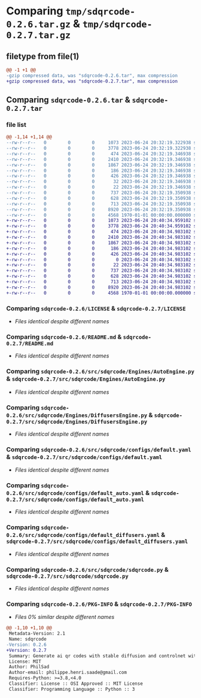 # Comparing `tmp/sdqrcode-0.2.6.tar.gz` & `tmp/sdqrcode-0.2.7.tar.gz`

## filetype from file(1)

```diff
@@ -1 +1 @@
-gzip compressed data, was "sdqrcode-0.2.6.tar", max compression
+gzip compressed data, was "sdqrcode-0.2.7.tar", max compression
```

## Comparing `sdqrcode-0.2.6.tar` & `sdqrcode-0.2.7.tar`

### file list

```diff
@@ -1,14 +1,14 @@
--rw-r--r--   0        0        0     1073 2023-06-24 20:32:19.322938 sdqrcode-0.2.6/LICENSE
--rw-r--r--   0        0        0     3778 2023-06-24 20:32:19.322938 sdqrcode-0.2.6/README.md
--rw-r--r--   0        0        0      474 2023-06-24 20:32:19.346938 sdqrcode-0.2.6/pyproject.toml
--rw-r--r--   0        0        0     2410 2023-06-24 20:32:19.346938 sdqrcode-0.2.6/src/sdqrcode/Engines/AutoEngine.py
--rw-r--r--   0        0        0     1867 2023-06-24 20:32:19.346938 sdqrcode-0.2.6/src/sdqrcode/Engines/DiffusersEngine.py
--rw-r--r--   0        0        0      186 2023-06-24 20:32:19.346938 sdqrcode-0.2.6/src/sdqrcode/Engines/Engine.py
--rw-r--r--   0        0        0      426 2023-06-24 20:32:19.346938 sdqrcode-0.2.6/src/sdqrcode/Engines/engine_util.py
--rw-r--r--   0        0        0       32 2023-06-24 20:32:19.346938 sdqrcode-0.2.6/src/sdqrcode/__init__.py
--rw-r--r--   0        0        0       22 2023-06-24 20:32:19.346938 sdqrcode-0.2.6/src/sdqrcode/configs/custom.yaml
--rw-r--r--   0        0        0      737 2023-06-24 20:32:19.350938 sdqrcode-0.2.6/src/sdqrcode/configs/default.yaml
--rw-r--r--   0        0        0      628 2023-06-24 20:32:19.350938 sdqrcode-0.2.6/src/sdqrcode/configs/default_auto.yaml
--rw-r--r--   0        0        0      713 2023-06-24 20:32:19.350938 sdqrcode-0.2.6/src/sdqrcode/configs/default_diffusers.yaml
--rw-r--r--   0        0        0     8920 2023-06-24 20:32:19.350938 sdqrcode-0.2.6/src/sdqrcode/sdqrcode.py
--rw-r--r--   0        0        0     4568 1970-01-01 00:00:00.000000 sdqrcode-0.2.6/PKG-INFO
+-rw-r--r--   0        0        0     1073 2023-06-24 20:40:34.959102 sdqrcode-0.2.7/LICENSE
+-rw-r--r--   0        0        0     3778 2023-06-24 20:40:34.959102 sdqrcode-0.2.7/README.md
+-rw-r--r--   0        0        0      474 2023-06-24 20:40:34.983102 sdqrcode-0.2.7/pyproject.toml
+-rw-r--r--   0        0        0     2410 2023-06-24 20:40:34.983102 sdqrcode-0.2.7/src/sdqrcode/Engines/AutoEngine.py
+-rw-r--r--   0        0        0     1867 2023-06-24 20:40:34.983102 sdqrcode-0.2.7/src/sdqrcode/Engines/DiffusersEngine.py
+-rw-r--r--   0        0        0      186 2023-06-24 20:40:34.983102 sdqrcode-0.2.7/src/sdqrcode/Engines/Engine.py
+-rw-r--r--   0        0        0      426 2023-06-24 20:40:34.983102 sdqrcode-0.2.7/src/sdqrcode/Engines/engine_util.py
+-rw-r--r--   0        0        0        0 2023-06-24 20:40:34.983102 sdqrcode-0.2.7/src/sdqrcode/__init__.py
+-rw-r--r--   0        0        0       22 2023-06-24 20:40:34.983102 sdqrcode-0.2.7/src/sdqrcode/configs/custom.yaml
+-rw-r--r--   0        0        0      737 2023-06-24 20:40:34.983102 sdqrcode-0.2.7/src/sdqrcode/configs/default.yaml
+-rw-r--r--   0        0        0      628 2023-06-24 20:40:34.983102 sdqrcode-0.2.7/src/sdqrcode/configs/default_auto.yaml
+-rw-r--r--   0        0        0      713 2023-06-24 20:40:34.983102 sdqrcode-0.2.7/src/sdqrcode/configs/default_diffusers.yaml
+-rw-r--r--   0        0        0     8920 2023-06-24 20:40:34.983102 sdqrcode-0.2.7/src/sdqrcode/sdqrcode.py
+-rw-r--r--   0        0        0     4568 1970-01-01 00:00:00.000000 sdqrcode-0.2.7/PKG-INFO
```

### Comparing `sdqrcode-0.2.6/LICENSE` & `sdqrcode-0.2.7/LICENSE`

 * *Files identical despite different names*

### Comparing `sdqrcode-0.2.6/README.md` & `sdqrcode-0.2.7/README.md`

 * *Files identical despite different names*

### Comparing `sdqrcode-0.2.6/src/sdqrcode/Engines/AutoEngine.py` & `sdqrcode-0.2.7/src/sdqrcode/Engines/AutoEngine.py`

 * *Files identical despite different names*

### Comparing `sdqrcode-0.2.6/src/sdqrcode/Engines/DiffusersEngine.py` & `sdqrcode-0.2.7/src/sdqrcode/Engines/DiffusersEngine.py`

 * *Files identical despite different names*

### Comparing `sdqrcode-0.2.6/src/sdqrcode/configs/default.yaml` & `sdqrcode-0.2.7/src/sdqrcode/configs/default.yaml`

 * *Files identical despite different names*

### Comparing `sdqrcode-0.2.6/src/sdqrcode/configs/default_auto.yaml` & `sdqrcode-0.2.7/src/sdqrcode/configs/default_auto.yaml`

 * *Files identical despite different names*

### Comparing `sdqrcode-0.2.6/src/sdqrcode/configs/default_diffusers.yaml` & `sdqrcode-0.2.7/src/sdqrcode/configs/default_diffusers.yaml`

 * *Files identical despite different names*

### Comparing `sdqrcode-0.2.6/src/sdqrcode/sdqrcode.py` & `sdqrcode-0.2.7/src/sdqrcode/sdqrcode.py`

 * *Files identical despite different names*

### Comparing `sdqrcode-0.2.6/PKG-INFO` & `sdqrcode-0.2.7/PKG-INFO`

 * *Files 0% similar despite different names*

```diff
@@ -1,10 +1,10 @@
 Metadata-Version: 2.1
 Name: sdqrcode
-Version: 0.2.6
+Version: 0.2.7
 Summary: Generate ai qr codes with stable diffusion and controlnet with standardised methods
 License: MIT
 Author: PhilSad
 Author-email: philippe.henri.saade@gmail.com
 Requires-Python: >=3.8,<4.0
 Classifier: License :: OSI Approved :: MIT License
 Classifier: Programming Language :: Python :: 3
```

